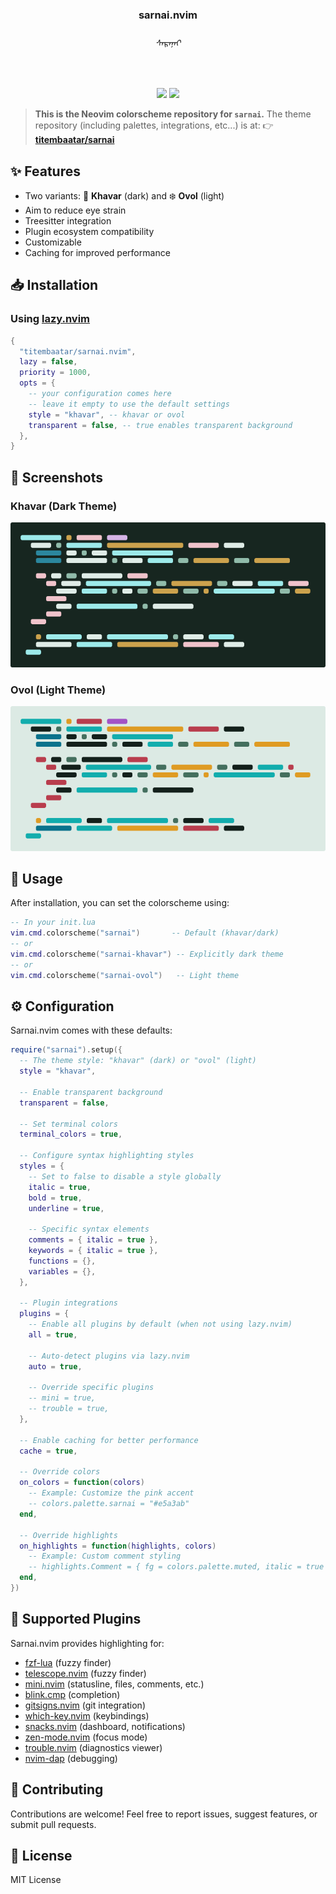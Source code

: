 <h3 align="center">sarnai.nvim</h3>
<h6 align="center">ᠰᠠᠷᠠᠨᠠᠢ</h6>
<br/>
<p align="center">
  <a href="https://github.com/titembaatar/sarnai.nvim"><img src="https://img.shields.io/badge/SARNAI-NEOVIM-c7958d?style=for-the-badge&logo=github"></a>
  <a href="https://github.com/titembaatar/sarnai/blob/main/LICENSE"><img src="https://img.shields.io/badge/LICENSE-MIT-9d4a40?style=for-the-badge"></a>
</p>

> **This is the Neovim colorscheme repository for `sarnai`.**
> The theme repository (including palettes, integrations, etc...) is at:
> 👉 **[titembaatar/sarnai](https://github.com/titembaatar/sarnai)**

## ✨ Features

- Two variants: 🌸 **Khavar** (dark) and ❄️  **Ovol** (light)
- Aim to reduce eye strain
- Treesitter integration
- Plugin ecosystem compatibility
- Customizable
- Caching for improved performance

## 📥 Installation

### Using [lazy.nvim](https://github.com/folke/lazy.nvim)

```lua
{
  "titembaatar/sarnai.nvim",
  lazy = false,
  priority = 1000,
  opts = {
    -- your configuration comes here
    -- leave it empty to use the default settings
    style = "khavar", -- khavar or ovol
    transparent = false, -- true enables transparent background
  },
}
```

## 📸 Screenshots

### Khavar (Dark Theme)
![Khavar Theme](assets/khavar.png)

### Ovol (Light Theme)
![Ovol Theme](assets/ovol.png)

## 🎨 Usage

After installation, you can set the colorscheme using:

```lua
-- In your init.lua
vim.cmd.colorscheme("sarnai")       -- Default (khavar/dark)
-- or
vim.cmd.colorscheme("sarnai-khavar") -- Explicitly dark theme
-- or
vim.cmd.colorscheme("sarnai-ovol")   -- Light theme
```

## ⚙️ Configuration

Sarnai.nvim comes with these defaults:

```lua
require("sarnai").setup({
  -- The theme style: "khavar" (dark) or "ovol" (light)
  style = "khavar",

  -- Enable transparent background
  transparent = false,

  -- Set terminal colors
  terminal_colors = true,

  -- Configure syntax highlighting styles
  styles = {
    -- Set to false to disable a style globally
    italic = true,
    bold = true,
    underline = true,

    -- Specific syntax elements
    comments = { italic = true },
    keywords = { italic = true },
    functions = {},
    variables = {},
  },

  -- Plugin integrations
  plugins = {
    -- Enable all plugins by default (when not using lazy.nvim)
    all = true,

    -- Auto-detect plugins via lazy.nvim
    auto = true,

    -- Override specific plugins
    -- mini = true,
    -- trouble = true,
  },

  -- Enable caching for better performance
  cache = true,

  -- Override colors
  on_colors = function(colors)
    -- Example: Customize the pink accent
    -- colors.palette.sarnai = "#e5a3ab"
  end,

  -- Override highlights
  on_highlights = function(highlights, colors)
    -- Example: Custom comment styling
    -- highlights.Comment = { fg = colors.palette.muted, italic = true }
  end,
})
```

## 🌟 Supported Plugins

Sarnai.nvim provides highlighting for:

- [fzf-lua](https://github.com/ibhagwan/fzf-lua) (fuzzy finder)
- [telescope.nvim](https://github.com/nvim-telescope/telescope.nvim) (fuzzy finder)
- [mini.nvim](https://github.com/echasnovski/mini.nvim) (statusline, files, comments, etc.)
- [blink.cmp](https://github.com/saghen/blink.cmp) (completion)
- [gitsigns.nvim](https://github.com/lewis6991/gitsigns.nvim) (git integration)
- [which-key.nvim](https://github.com/folke/which-key.nvim) (keybindings)
- [snacks.nvim](https://github.com/folke/snacks.nvim) (dashboard, notifications)
- [zen-mode.nvim](https://github.com/folke/zen-mode.nvim) (focus mode)
- [trouble.nvim](https://github.com/folke/trouble.nvim) (diagnostics viewer)
- [nvim-dap](https://github.com/mfussenegger/nvim-dap) (debugging)

## 🤝 Contributing

Contributions are welcome! Feel free to report issues, suggest features, or submit pull requests.

## 📜 License

MIT License
